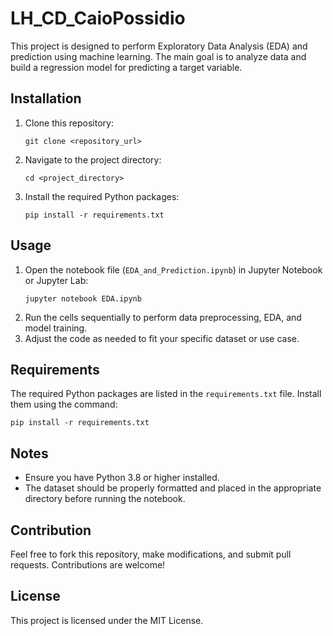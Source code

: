 # LH_CD_CaioPossidio

This project is designed to perform Exploratory Data Analysis (EDA) and prediction using machine learning. 
The main goal is to analyze data and build a regression model for predicting a target variable.

## Installation

1. Clone this repository:
   ```
   git clone <repository_url>
   ```
2. Navigate to the project directory:
   ```
   cd <project_directory>
   ```
3. Install the required Python packages:
   ```
   pip install -r requirements.txt
   ```

## Usage

1. Open the notebook file (`EDA_and_Prediction.ipynb`) in Jupyter Notebook or Jupyter Lab:
   ```
   jupyter notebook EDA.ipynb
   ```
2. Run the cells sequentially to perform data preprocessing, EDA, and model training.
3. Adjust the code as needed to fit your specific dataset or use case.

## Requirements

The required Python packages are listed in the `requirements.txt` file. Install them using the command:
```
pip install -r requirements.txt
```

## Notes

- Ensure you have Python 3.8 or higher installed.
- The dataset should be properly formatted and placed in the appropriate directory before running the notebook.

## Contribution

Feel free to fork this repository, make modifications, and submit pull requests. Contributions are welcome!

## License

This project is licensed under the MIT License.
